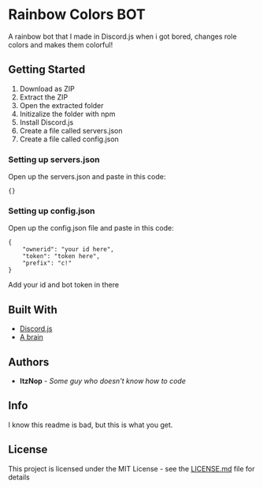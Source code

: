# Rainbow Colors BOT

A rainbow bot that I made in Discord.js when i got bored, changes role colors and makes them colorful!


## Getting Started

1. Download as ZIP
2. Extract the ZIP
3. Open the extracted folder
4. Initizalize the folder with npm
5. Install Discord.js
6. Create a file called servers.json
7. Create a file called config.json


### Setting up servers.json

Open up the servers.json and paste in this code:
```
{}
```

### Setting up config.json

Open up the config.json file and paste in this code:
```
{
    "ownerid": "your id here",
    "token": "token here",
    "prefix": "c!"
}
```

Add your id and bot token in there

## Built With

* [Discord.js](https://discord.js.org)
* [A brain](https://en.wikipedia.org/wiki/Brain)

## Authors

* **ItzNop** - *Some guy who doesn't know how to code*

## Info

I know this readme is bad, but this is what you get.

## License

This project is licensed under the MIT License - see the [LICENSE.md](LICENSE.md) file for details

